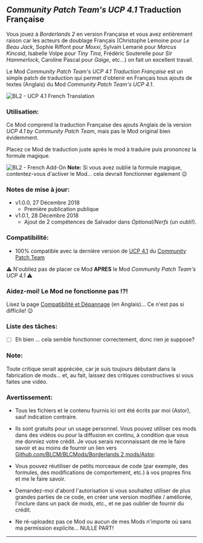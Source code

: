 ## *Community Patch Team's UCP 4.1* Traduction Française

Vous jouez à *Borderlands 2* en version Française et vous avez entièrement raison car les acteurs de doublage Français (Christophe Lemoine pour *Le Beau Jack*, Sophie Riffont pour *Moxxi*, Sylvain Lemarié pour *Marcus Kincaid*,  Isabelle Volpe pour *Tiny Tina*, Frédéric Souterelle pour *Sir Hammerlock*, Caroline Pascal pour *Gaige*, etc...) on fait un excellent travail.

Le Mod *Community Patch Team's UCP 4.1 Traduction Française* est un simple patch de traduction qui permet d'obtenir en Français tous ajouts de textes (Anglais) du Mod *Community Patch Team's UCP 4.1*.

![BL2 - UCP 4.1 French Translation](https://imgur.com/E7yuwNu.jpg "Go away Brits & Yankees, there is nothing for you here!")

### Utilisation:

Ce Mod comprend la traduction Française des ajouts Anglais de la version *UCP 4.1 by Community Patch Team*, mais pas le Mod original bien évidemment. 

Placez ce Mod de traduction juste après le mod à traduire puis prononcez la formule magique.

![BL2 - French Add-On](https://imgur.com/UfPtPcg.jpg "Oui, oui! Comme sur la photo... C'est facile, non?")
__Note:__ Si vous avez oublié la formule magique, contentez-vous d'activer le Mod... cela devrait fonctionner également :wink:

### Notes de mise à jour:

- v1.0.0, 27 Décembre 2018
  - Première publication publique
- v1.0.1, 28 Décembre 2018
  - Ajout de 2 compétences de Salvador dans *Optional/Nerfs* (un oubli!). 

### Compatibilité:

- 100% compatible avec la dernière version de [UCP 4.1](https://github.com/BLCM/BLCMods/blob/6ad6e7c89b8c55eed9091a2676bd5414cdc0b78b/Borderlands%202%20mods/Community%20Patch%20Team/Patch.txt) du [Community Patch Team](https://github.com/BLCM/BLCMods/tree/master/Borderlands%202%20mods/Community%20Patch%20Team) 
 

:warning: N'oubliez pas de placer ce Mod __APRES__ le Mod *Community Patch Team's UCP 4.1* :warning:

### Aidez-moi! Le Mod ne fonctionne pas !?!

Lisez la page  [Compatibilité et Dépannage](https://github.com/BLCM/BLCMods/tree/master/Borderlands%202%20mods/Astor/Compatibility%20%26%20Troubleshooting) (en Anglais)... Ce n'est pas si difficile! :wink:

### Liste des tâches:

- [ ] Eh bien ... cela semble fonctionner correctement, donc rien je suppose?
  
### Note: 

Toute critique serait appréciée, car je suis toujours débutant dans la fabrication de mods... et, au fait, laissez des critiques constructives si vous faites une vidéo.

### Avertissement:

- Tous les fichiers et le contenu fournis ici ont été écrits par moi (Astor), sauf indication contraire.

- Ils sont gratuits pour un usage personnel. Vous pouvez utiliser ces mods dans des vidéos ou pour la diffusion en continu, à condition que vous me donniez votre crédit. Je vous serais reconnaissant de me le faire savoir et au moins de fournir un lien vers [Github.com/BLCM/BLCMods/Borderlands 2 mods/Astor](https://github.com/BLCM/BLCMods/tree/master/Borderlands%202%20mods/Astor).

- Vous pouvez réutiliser de petits morceaux de code (par exemple, des formules, des modifications de comportement, etc.) à vos propres fins et me le faire savoir. 

- Demandez-moi d'abord l'autorisation si vous souhaitez utiliser de plus grandes parties de ce code, en créer une version modifiée / améliorée, l'inclure dans un pack de mods, etc., et ne pas oublier de fournir du crédit.

- Ne ré-uploadez pas ce Mod ou aucun de mes Mods n'importe où sans ma permission explicite... NULLE PART!

* * * * *



